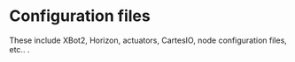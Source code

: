 # Configuration files

These include XBot2, Horizon, actuators, CartesIO, node configuration files, etc.. .
